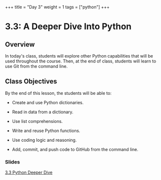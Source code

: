 +++
title = "Day 3"
weight = 1
tags = ["python"] 
+++

# 3.3: A Deeper Dive Into Python

## Overview

In today's class, students will explore other Python capabilities that will be used throughout the course. Then, at the end of class, students will learn to use Git from the command line.

## Class Objectives

By the end of this lesson, the students will be able to:

* Create and use Python dictionaries.

* Read in data from a dictionary.

* Use list comprehensions.

* Write and reuse Python functions.

* Use coding logic and reasoning.

* Add, commit, and push code to GitHub from the command line.

### Slides

[3.3 Python Deeper Dive](https://docs.google.com/presentation/d/1Oe8Ne3n1k67DRQ4tgxjGZA6rALRkeJAsILIcVXb-o6Q/edit?usp=sharing)


